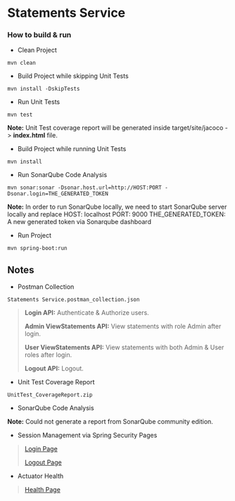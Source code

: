 # Statements Service

### How to build & run

* Clean Project
```
mvn clean
```

* Build Project while skipping Unit Tests
```
mvn install -DskipTests 
```

* Run Unit Tests
```
mvn test
```
**Note:** Unit Test coverage report will be generated inside target/site/jacoco -> **index.html** file.

* Build Project while running Unit Tests
```
mvn install
```

* Run SonarQube Code Analysis
```
mvn sonar:sonar -Dsonar.host.url=http://HOST:PORT -Dsonar.login=THE_GENERATED_TOKEN
```
**Note:** In order to run SonarQube locally, we need to start SonarQube server locally and replace 
HOST: localhost
PORT: 9000
THE_GENERATED_TOKEN: A new generated token via Sonarqube dashboard


* Run Project
```
mvn spring-boot:run
```

## Notes

* Postman Collection
```
Statements Service.postman_collection.json
```

> **Login API:** Authenticate & Authorize users.
>
> **Admin ViewStatements API:** View statements with role Admin after login.
>
> **User ViewStatements API:** View statements with both Admin & User roles after login.
>
> **Logout API:** Logout.

* Unit Test Coverage Report
```
UnitTest_CoverageReport.zip
```

* SonarQube Code Analysis

**Note:** Could not generate a report from SonarQube community edition.

* Session Management via Spring Security Pages

> [Login Page](http://localhost:8099/login)
>
> [Logout Page](http://localhost:8099/logout)

* Actuator Health
> [Health Page](http://localhost:8099/actuator/health)
